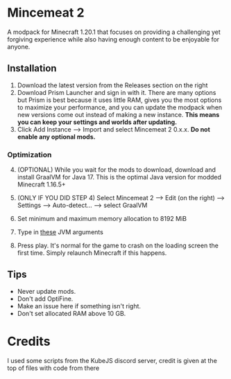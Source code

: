 # Mincemeat 2

A modpack for Minecraft 1.20.1 that focuses on providing a challenging yet forgiving experience while also having enough content to be enjoyable for anyone.

## Installation

1. Download the latest version from the Releases section on the right
2. Download Prism Launcher and sign in with it. There are many options but Prism is best because it uses little RAM, gives you the most options to maximize your performance, and you can update the modpack when new versions come out instead of making a new instance. **This means you can keep your settings and worlds after updating.**
3. Click Add Instance --> Import and select Mincemeat 2 0.x.x. **Do not enable any optional mods.**

### Optimization

4. (OPTIONAL) While you wait for the mods to download, download and install GraalVM for Java 17. This is the optimal Java version for modded Minecraft 1.16.5+
5. (ONLY IF YOU DID STEP 4) Select Mincemeat 2 --> Edit (on the right) --> Settings --> Auto-detect... --> select GraalVM
6. Set minimum and maximum memory allocation to 8192 MiB
7. Type in [these](https://gist.github.com/uthw/3648819b8acf988ed21260f62f83e05f) JVM arguments

8. Press play. It's normal for the game to crash on the loading screen the first time. Simply relaunch Minecraft if this happens.

## Tips

-   Never update mods.
-   Don't add OptiFine.
-   Make an issue here if something isn't right.
-   Don't set allocated RAM above 10 GB.

# Credits

I used some scripts from the KubeJS discord server, credit is given at the top of files with code from there
